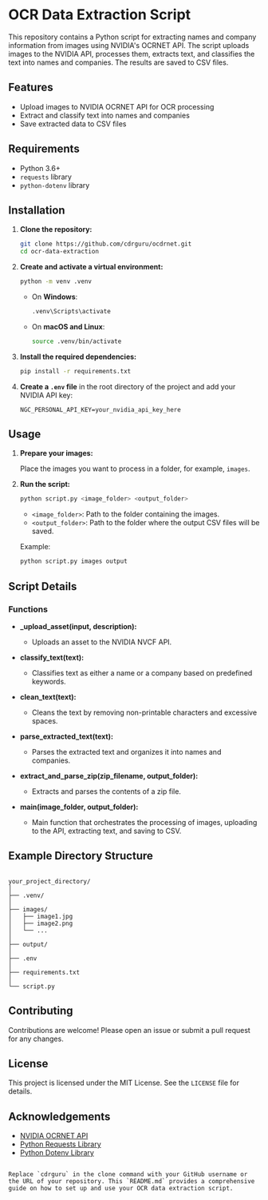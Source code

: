 # OCR Data Extraction Script

This repository contains a Python script for extracting names and company information from images using NVIDIA's OCRNET API. The script uploads images to the NVIDIA API, processes them, extracts text, and classifies the text into names and companies. The results are saved to CSV files.

## Features

- Upload images to NVIDIA OCRNET API for OCR processing
- Extract and classify text into names and companies
- Save extracted data to CSV files

## Requirements

- Python 3.6+
- `requests` library
- `python-dotenv` library

## Installation

1. **Clone the repository:**

    ```sh
    git clone https://github.com/cdrguru/ocdrnet.git
    cd ocr-data-extraction
    ```

2. **Create and activate a virtual environment:**

    ```sh
    python -m venv .venv
    ```

    - On **Windows**:

        ```sh
        .venv\Scripts\activate
        ```

    - On **macOS and Linux**:

        ```sh
        source .venv/bin/activate
        ```

3. **Install the required dependencies:**

    ```sh
    pip install -r requirements.txt
    ```

4. **Create a `.env` file** in the root directory of the project and add your NVIDIA API key:

    ```plaintext
    NGC_PERSONAL_API_KEY=your_nvidia_api_key_here
    ```

## Usage

1. **Prepare your images:**

    Place the images you want to process in a folder, for example, `images`.

2. **Run the script:**

    ```sh
    python script.py <image_folder> <output_folder>
    ```

    - `<image_folder>`: Path to the folder containing the images.
    - `<output_folder>`: Path to the folder where the output CSV files will be saved.

    Example:

    ```sh
    python script.py images output
    ```

## Script Details

### Functions

- **_upload_asset(input, description):**
  - Uploads an asset to the NVIDIA NVCF API.

- **classify_text(text):**
  - Classifies text as either a name or a company based on predefined keywords.

- **clean_text(text):**
  - Cleans the text by removing non-printable characters and excessive spaces.

- **parse_extracted_text(text):**
  - Parses the extracted text and organizes it into names and companies.

- **extract_and_parse_zip(zip_filename, output_folder):**
  - Extracts and parses the contents of a zip file.

- **main(image_folder, output_folder):**
  - Main function that orchestrates the processing of images, uploading to the API, extracting text, and saving to CSV.

## Example Directory Structure

```

your_project_directory/
│
├── .venv/
│
├── images/
│   ├── image1.jpg
│   ├── image2.png
│   └── ...
│
├── output/
│
├── .env
│
├── requirements.txt
│
└── script.py

```

## Contributing

Contributions are welcome! Please open an issue or submit a pull request for any changes.

## License

This project is licensed under the MIT License. See the `LICENSE` file for details.

## Acknowledgements

- [NVIDIA OCRNET API](https://developer.nvidia.com/ocrnet)
- [Python Requests Library](https://requests.readthedocs.io/en/latest/)
- [Python Dotenv Library](https://pypi.org/project/python-dotenv/)

```

Replace `cdrguru` in the clone command with your GitHub username or the URL of your repository. This `README.md` provides a comprehensive guide on how to set up and use your OCR data extraction script.
